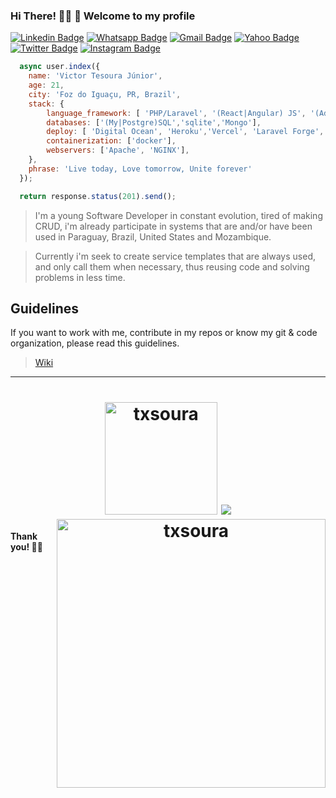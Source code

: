 ### Hi There! 👋🏾 🚀 Welcome to my profile

[![Linkedin Badge](https://img.shields.io/badge/-LinkedIn-blue?style=flat-square&logo=Linkedin&logoColor=white&link=https://www.linkedin.com/in/txsoura/)](https://www.linkedin.com/in/txsoura/)
[![Whatsapp Badge](https://img.shields.io/badge/-WhatsApp-green?style=flat-square&logo=Whatsapp&logoColor=white&link=http://wa.me/5545984289149)](http://wa.me/5545984289149)
[![Gmail Badge](https://img.shields.io/badge/-Gmail-c14438?style=flat-square&logo=Gmail&logoColor=white&link=mailto:txsoura@gmail.com)](mailto:txsoura@gmail.com)
[![Yahoo Badge](https://img.shields.io/badge/-Yahoo-purple?style=flat-square&logo=minutemailer&logoColor=white&link=mailto:txsoura@yahoo.com)](mailto:txsoura@yahoo.com)
[![Twitter Badge](https://img.shields.io/badge/-Twitter-blue?style=flat-square&logo=twitter&logoColor=white&link=https://twitter.com/txsoura)](https://twitter.com/txsoura)
[![Instagram Badge](https://img.shields.io/badge/-Instagram-C13584?style=flat-square&logo=instagram&logoColor=white&link=https://www.instagram.com/txsoura)](https://www.instagram.com/txsoura)

```javascript
  async user.index({
    name: 'Victor Tesoura Júnior',
    age: 21,
    city: 'Foz do Iguaçu, PR, Brazil',
    stack: {
        language_framework: [ 'PHP/Laravel', '(React|Angular) JS', '(Adonis|Express) JS','Java', 'C/Arduino'],
        databases: ['(My|Postgre)SQL','sqlite','Mongo'],
        deploy: [ 'Digital Ocean', 'Heroku','Vercel', 'Laravel Forge','AWS̈́'],
        containerization: ['docker'],
        webservers: ['Apache', 'NGINX'],
    },
    phrase: 'Live today, Love tomorrow, Unite forever'
  });

  return response.status(201).send();
```

> I'm a young Software Developer in constant evolution, tired of making CRUD, i'm already participate in systems that are and/or have been used in Paraguay, Brazil, United States and Mozambique.

> Currently i'm seek to create service templates that are always used, and only call them when necessary, thus reusing code and solving problems in less time.

## Guidelines

If you want to work with me, contribute in my repos or know my git & code organization, please read this guidelines. 

> [Wiki](https://github.com/txsoura/txsoura/wiki)

<hr>
<h1 align="center">
  <img height="180em" src="https://github-readme-streak-stats.herokuapp.com/?user=txsoura&theme=dark" alt="txsoura" />
  <img alt="txsoura" src="https://github-readme-stats.codestackr.vercel.app/api?username=txsoura&show_icons=true&hide_border=true&theme=dark" width="430px" align="right"/>
  <img src="https://github-readme-stats.vercel.app/api/top-langs/?username=txsoura&layout=compact&bg_color=ffffff&text_color=333333">
</h1>

#### Thank you! 🌴🍹

